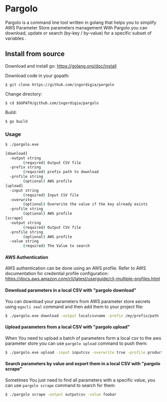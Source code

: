 # Pargolo

Pargolo is a command line tool written in golang that helps you to simplify AWS Parameter Store parameters management
With Pargolo you can download, update or search (by-key / by-value) for a specific subset of variables .

## Install from source

Download and install go: https://golang.org/doc/install

Download code in your gopath:
```
$ git clone https://github.com/ingordigia/pargolo
```
Change directory:
```
$ cd $GOPATH/github.com/ingordigia/pargolo
```
Build:
```bash
$ go build
```

### Usage

```bash
$ ./pargolo.exe

[download]
  -output string
        (required) Output CSV file
  -prefix string
        (required) prefix path to download
  -profile string
        (optional) AWS profile
[upload]
  -input string
        (required) Input CSV file
  -overwrite
        (optional) Overwrite the value if the key already exists
  -profile string
        (optional) AWS profile
[scrape]
  -output string
        (required) Output CSV file
  -profile string
        (optional) AWS profile
  -value string
        (required) The Value to search
```

#### AWS Authentication

AWS authentication can be done using an AWS profile.
Refer to AWS documentation for credential profile configuration: https://docs.aws.amazon.com/cli/latest/userguide/cli-multiple-profiles.html

#### Download parameters in a local CSV with "pargolo download"

You can download your parameters from AWS parameter store secrets using `egocli seal` command and then add them to your project file:

```sh
$ ./pargolo.exe download -output localcsvname -prefix /my/prefix/path
```

#### Upload parameters from a local CSV with "pargolo upload"

When You need to upload a batch of parameters form a local csv to the aws parameter store you can use `pargolo upload` command to push them:

```sh
$ ./pargolo.exe upload -input inputcsv -overwrite true -profile production
```
#### Search parameters by value and export them in a local CSV with "pargolo scrape"

Sometimes You just need to find all parameters with a specific value, you can use `pargolo scrape` command to search for them:

```sh
$ ./pargolo scrape -output outputcsv -value foobar
```
